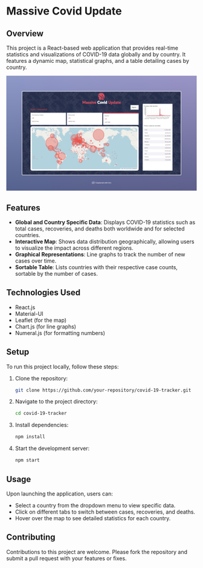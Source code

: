 # Massive Covid Update

## Overview
This project is a React-based web application that provides real-time statistics and visualizations of COVID-19 data globally and by country. It features a dynamic map, statistical graphs, and a table detailing cases by country.

![Web Image](./public/web.jpeg)

## Features
- **Global and Country Specific Data**: Displays COVID-19 statistics such as total cases, recoveries, and deaths both worldwide and for selected countries.
- **Interactive Map**: Shows data distribution geographically, allowing users to visualize the impact across different regions.
- **Graphical Representations**: Line graphs to track the number of new cases over time.
- **Sortable Table**: Lists countries with their respective case counts, sortable by the number of cases.

## Technologies Used
- React.js
- Material-UI
- Leaflet (for the map)
- Chart.js (for line graphs)
- Numeral.js (for formatting numbers)

## Setup
To run this project locally, follow these steps:

1. Clone the repository:
   ```bash
   git clone https://github.com/your-repository/covid-19-tracker.git
   ```
2. Navigate to the project directory:
   ```bash
   cd covid-19-tracker
   ```
3. Install dependencies:
   ```bash
   npm install
   ```
4. Start the development server:
   ```bash
   npm start
   ```

## Usage
Upon launching the application, users can:
- Select a country from the dropdown menu to view specific data.
- Click on different tabs to switch between cases, recoveries, and deaths.
- Hover over the map to see detailed statistics for each country.

## Contributing
Contributions to this project are welcome. Please fork the repository and submit a pull request with your features or fixes.



